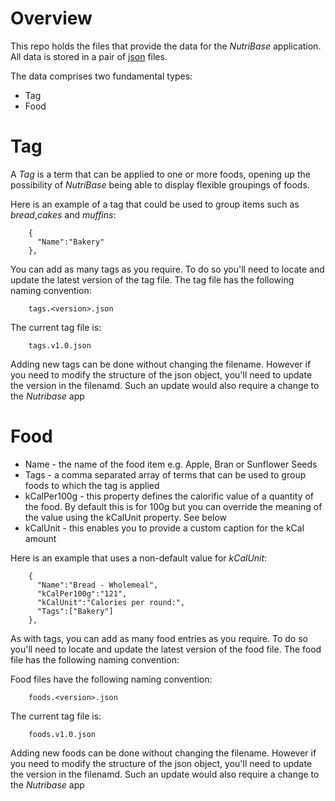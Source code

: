 # Overview
This repo holds the files that provide the data for the _NutriBase_ application.
All data is stored in a pair of [json](https://www.w3schools.com/js/js_json_syntax.asp) files. 

The data comprises two fundamental types:
* Tag
* Food
# Tag
A _Tag_ is a term that can be applied to one or more foods, opening  up the possibility of _NutriBase_ being able to display flexible groupings of foods.

Here is an example of a tag that could be used to group items such as _bread_,_cakes_ and _muffins_:
```
    {
      "Name":"Bakery"
    },
```

You can add as many tags as you require. To do so you'll need to locate and update the latest version of the tag file. The tag file has the following naming convention:
```
    tags.<version>.json
```

The current tag file is:
```
    tags.v1.0.json
```

Adding new tags can be done without changing the filename. However if you need to modify the structure of the json object, you'll need to  update the version in the filenamd. Such an update would also require a change to the _Nutribase_ app

# Food
* Name - the name of the food item e.g. Apple, Bran or Sunflower Seeds
* Tags - a comma separated array of terms that can be used to group foods to which the tag is applied 
* kCalPer100g - this property defines the calorific value of a quantity of the food. By default this is for 100g but you can override the meaning of the value using the kCalUnit property. See below
* kCalUnit - this enables you to provide a custom caption for the kCal amount

Here is an example that uses a non-default value for _kCalUnit_:
```
    {
      "Name":"Bread - Wholemeal",
      "kCalPer100g":"121",
      "kCalUnit":"Calories per round:",
      "Tags":["Bakery"]
    },
```

As with tags, you can add as many food entries as you require. To do so you'll need to locate and update the latest version of the food file. The food file has the following naming convention:

Food files have the following naming convention:
```
    foods.<version>.json
```
The current tag file is:
```
    foods.v1.0.json
```

Adding new foods can be done without changing the filename. However if you need to modify the structure of the json object, you'll need to  update the version in the filenamd. Such an update would also require a change to the _Nutribase_ app

